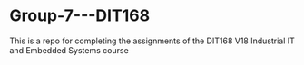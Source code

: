 # Group-7---DIT168
This is a repo for completing the assignments of the DIT168 V18 Industrial IT and Embedded Systems course
